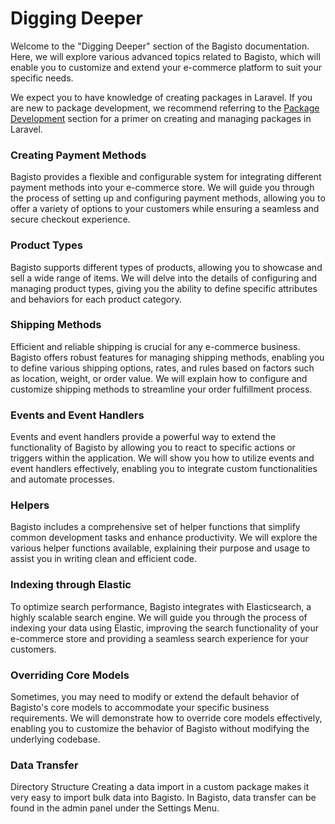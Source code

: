# Digging Deeper

Welcome to the "Digging Deeper" section of the Bagisto documentation. Here, we will explore various advanced topics related to Bagisto, which will enable you to customize and extend your e-commerce platform to suit your specific needs.

We expect you to have knowledge of creating packages in Laravel. If you are new to package development, we recommend referring to the [Package Development](../packages/create-package.html) section for a primer on creating and managing packages in Laravel.

### Creating Payment Methods

Bagisto provides a flexible and configurable system for integrating different payment methods into your e-commerce store. We will guide you through the process of setting up and configuring payment methods, allowing you to offer a variety of options to your customers while ensuring a seamless and secure checkout experience.

### Product Types

Bagisto supports different types of products, allowing you to showcase and sell a wide range of items. We will delve into the details of configuring and managing product types, giving you the ability to define specific attributes and behaviors for each product category.

### Shipping Methods

Efficient and reliable shipping is crucial for any e-commerce business. Bagisto offers robust features for managing shipping methods, enabling you to define various shipping options, rates, and rules based on factors such as location, weight, or order value. We will explain how to configure and customize shipping methods to streamline your order fulfillment process.

### Events and Event Handlers

Events and event handlers provide a powerful way to extend the functionality of Bagisto by allowing you to react to specific actions or triggers within the application. We will show you how to utilize events and event handlers effectively, enabling you to integrate custom functionalities and automate processes.

### Helpers

Bagisto includes a comprehensive set of helper functions that simplify common development tasks and enhance productivity. We will explore the various helper functions available, explaining their purpose and usage to assist you in writing clean and efficient code.

### Indexing through Elastic

To optimize search performance, Bagisto integrates with Elasticsearch, a highly scalable search engine. We will guide you through the process of indexing your data using Elastic, improving the search functionality of your e-commerce store and providing a seamless search experience for your customers.

### Overriding Core Models

Sometimes, you may need to modify or extend the default behavior of Bagisto's core models to accommodate your specific business requirements. We will demonstrate how to override core models effectively, enabling you to customize the behavior of Bagisto without modifying the underlying codebase.

### Data Transfer
Directory Structure
Creating a data import in a custom package makes it very easy to import bulk data into Bagisto. In Bagisto, data transfer can be found in the admin panel under the Settings Menu.
